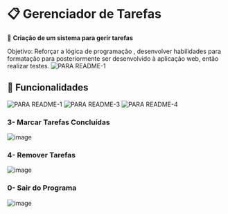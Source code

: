 # 📋 Gerenciador de Tarefas

📌 **Criação de um sistema para gerir tarefas**

Objetivo: Reforçar a lógica de programação , desenvolver habilidades para formatação para posteriormente ser desenvolvido à aplicação web, então realizar testes.
![PARA README-1](https://github.com/user-attachments/assets/d969d403-0f29-41e3-9e29-65dc6157c2f6)

## 📌 Funcionalidades
![PARA README-1](https://github.com/user-attachments/assets/49515176-e0a4-40c3-9759-7d908fcaba57)
![PARA README-3](https://github.com/user-attachments/assets/ace26215-84a7-4e96-a192-e9683cf5aace)
![PARA README-4](https://github.com/user-attachments/assets/5c1d3b63-1258-4443-9f8b-bd367b4d9990)



### 3- Marcar Tarefas Concluídas

![image](https://github.com/user-attachments/assets/868bab0f-ff4c-4552-999b-71d95815ec29)

### 4- Remover Tarefas

![image](https://github.com/user-attachments/assets/a4d43b22-0c90-4ce5-b1c7-686f81b3468f)

### 0- Sair do Programa

![image](https://github.com/user-attachments/assets/e1045b50-dc36-4997-b42f-4eb0095a8f9a)


